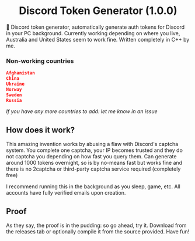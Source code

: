 <h1 align="center">
  Discord Token Generator (1.0.0)
</h1>
💬 Discord token generator, automatically generate auth tokens for Discord in your PC background. Currently working depending on where you live, Australia and 
United States seem to work fine. Written completely in C++ by me.

### Non-working countries
```json
Afghanistan
China
Ukraine
Norway
Sweden
Russia
```
*If you have any more countries to add: let me know in an issue*

## How does it work?
This amazing invention works by abusing a flaw with Discord's captcha system. You complete one captcha, your IP becomes trusted and they do not captcha you 
depending on how fast you query them. Can generate around 1000 tokens overnight, so is by no-means fast but works fine and there is no 2captcha or third-party
captcha service required (completely free)

I recommend running this in the background as you sleep, game, etc. All accounts have fully verified emails upon creation.

## Proof
As they say, the proof is in the pudding: so go ahead, try it. Download from the releases tab or optionally compile it from the source provided. Have fun!
